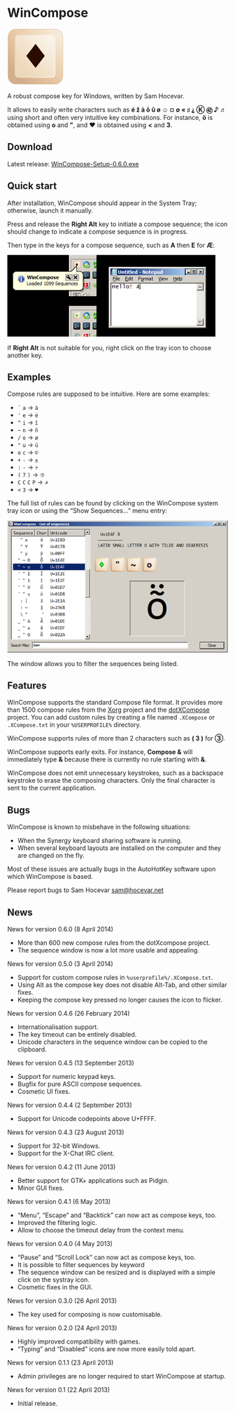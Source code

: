 ﻿WinCompose
==========

![Icon](/web/icon.png)

A robust compose key for Windows, written by Sam Hocevar.

It allows to easily write characters such as **é ž à ō û ø ☺ ¤
∅ « ♯ ⸘ Ⓚ ㊷ ♪ ♬** using short and often very intuitive key
combinations. For instance, **ö** is obtained using **o** and **"**, and
**♥** is obtained using **<** and **3**.

Download
--------

Latest release: [WinCompose-Setup-0.6.0.exe](/bin/WinCompose-Setup-0.6.0.exe)

Quick start
-----------

After installation, WinCompose should appear in the System Tray;
otherwise, launch it manually.

Press and release the **Right Alt** key to initiate a compose sequence; the
icon should change to indicate a compose sequence is in progress.

Then type in the keys for a compose sequence, such as **A** then **E** for **Æ**:

![Quick Launch](/web/shot1.png)

If **Right Alt** is not suitable for you, right click on the tray icon to
choose another key.

Examples
--------

Compose rules are supposed to be intuitive. Here are some examples:

 - `` ` `` `a` → `à`
 - `'` `e` → `é`
 - `^` `i` → `î`
 - `~` `n` → `ñ`
 - `/` `o` → `ø`
 - `"` `u` → `ü`
 - `o` `c` → `©`
 - `+` `-` → `±`
 - `:` `-` → `÷`
 - `(` `7` `)` → `⑦`
 - `C` `C` `C` `P` → `☭`
 - `<` `3` → `♥`

The full list of rules can be found by clicking on the WinCompose system tray
icon or using the “Show Sequences…” menu entry:

![Sequence List](/web/shot2.png)

The window allows you to filter the sequences being listed.

Features
--------

WinCompose supports the standard Compose file format. It provides more than
1500 compose rules from the [Xorg](http://www.x.org/wiki/) project and the
[dotXCompose](https://github.com/kragen/xcompose) project. You can add custom
rules by creating a file named `.XCompose` or `.XCompose.txt` in your
`%USERPROFILE%` directory.

WinCompose supports rules of more than 2 characters such as **( 3 )**
for **③**.

WinCompose supports early exits. For instance, **Compose &** will
immediately type **&** because there is currently no rule starting with **&**.

WinCompose does not emit unnecessary keystrokes, such as a backspace keystroke
to erase the composing characters. Only the final character is sent to the
current application.

Bugs
----

WinCompose is known to misbehave in the following situations:
 - When the Synergy keyboard sharing software is running.
 - When several keyboard layouts are installed on the computer and they are
   changed on the fly.

Most of these issues are actually bugs in the AutoHotKey software upon which
WinCompose is based.

Please report bugs to Sam Hocevar <sam@hocevar.net>

News
----

News for version 0.6.0 (8 April 2014)
 - More than 600 new compose rules from the dotXcompose project.
 - The sequence window is now a lot more usable and appealing.

News for version 0.5.0 (3 April 2014)
 - Support for custom compose rules in `%userprofile%/.XCompose.txt`.
 - Using Alt as the compose key does not disable Alt-Tab, and other
   similar fixes.
 - Keeping the compose key pressed no longer causes the icon to flicker.

News for version 0.4.6 (26 February 2014)
 - Internationalisation support.
 - The key timeout can be entirely disabled.
 - Unicode characters in the sequence window can be copied to the clipboard.

News for version 0.4.5 (13 September 2013)
 - Support for numeric keypad keys.
 - Bugfix for pure ASCII compose sequences.
 - Cosmetic UI fixes.

News for version 0.4.4 (2 September 2013)
 - Support for Unicode codepoints above U+FFFF.

News for version 0.4.3 (23 August 2013)
 - Support for 32-bit Windows.
 - Support for the X-Chat IRC client.

News for version 0.4.2 (11 June 2013)
 - Better support for GTK+ applications such as Pidgin.
 - Minor GUI fixes.

News for version 0.4.1 (6 May 2013)
 - “Menu”, “Escape” and “Backtick” can now act as compose
   keys, too.
 - Improved the filtering logic.
 - Allow to choose the timeout delay from the context menu.

News for version 0.4.0 (4 May 2013)
 - “Pause” and “Scroll Lock” can now act as compose keys, too.
 - It is possible to filter sequences by keyword
 - The sequence window can be resized and is displayed with a simple
   click on the systray icon.
 - Cosmetic fixes in the GUI.

News for version 0.3.0 (26 April 2013)
 - The key used for composing is now customisable.

News for version 0.2.0 (24 April 2013)
 - Highly improved compatibility with games.
 - “Typing” and “Disabled” icons are now more easily told apart.

News for version 0.1.1 (23 April 2013)
 - Admin privileges are no longer required to start WinCompose at startup.

News for version 0.1 (22 April 2013)
 - Initial release.

